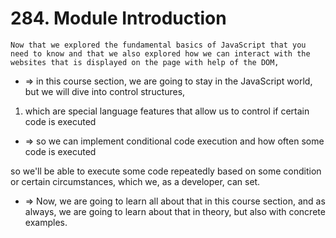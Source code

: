 # 284. Module Introduction

```
Now that we explored the fundamental basics of JavaScript that you need to know and that we also explored how we can interact with the websites that is displayed on the page with help of the DOM,
```

- => in this course section, we are going to stay in the JavaScript world, but we will dive into control structures,

1. which are special language features that allow us to control if certain code is executed

- => so we can implement conditional code execution and how often some code is executed

so we'll be able to execute some code repeatedly based on some condition or certain circumstances, which we, as a developer, can set.

- => Now, we are going to learn all about that in this course section, and as always, we are going to learn about that in theory, but also with concrete examples.
